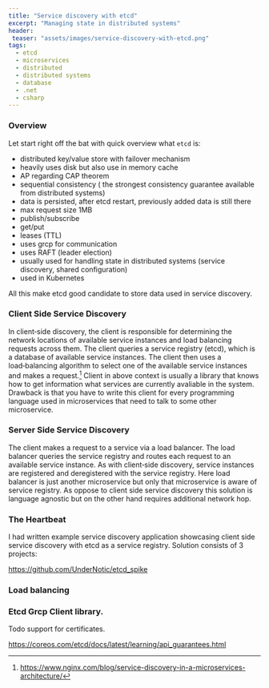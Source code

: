 ```yaml
---
title: "Service discovery with etcd"
excerpt: "Managing state in distributed systems"
header:
 teaser: "assets/images/service-discovery-with-etcd.png"
tags: 
  - etcd
  - microservices
  - distributed
  - distributed systems
  - database
  - .net
  - csharp
--- 
```


### Overview
Let start right off the bat with quick overview what `etcd` is:
- distributed key/value store with failover mechanism
- heavily uses disk but also use in memory cache
- AP regarding CAP theorem
- sequential consistency ( the strongest consistency guarantee available from distributed systems)
- data is persisted, after etcd restart, previously added data is still there
- max request size 1MB
- publish/subscribe 
- get/put
- leases (TTL)
- uses grcp for communication
- uses RAFT (leader election)
- usually used for handling state in distributed systems (service discovery, shared configuration)
- used in Kubernetes

All this make etcd good candidate to store data used in service discovery.

[^1]: <https://coreos.com/etcd/docs/latest/learning/api_guarantees.html/>
[^2}: <https://kubernetes.io/>


### Client Side Service Discovery
In client‑side discovery, the client is responsible for determining the network locations of available service instances and load balancing requests across them. The client queries a service registry (etcd), which is a database of available service instances. The client then uses a load‑balancing algorithm to select one of the available service instances and makes a request.[^3]
Client in above context is usually a library that knows how to get information what services are currently avaliable in the system.
Drawback is that you have to write this client for every programming language used in microservices that need to talk to some other microservice.

### Server Side Service Discovery

The client makes a request to a service via a load balancer. The load balancer queries the service registry and routes each request to an available service instance. As with client‑side discovery, service instances are registered and deregistered with the service registry.
Here load balancer is just another microservice but only that microservice is aware of service registry.
As oppose to client side service discovery this solution is language agnostic but on the other hand requires additional network hop.

[^3]: <https://www.nginx.com/blog/service-discovery-in-a-microservices-architecture/>
### The Heartbeat

I had written example service discovery application showcasing client side service discovery with etcd as a service registry.
Solution consists of 3 projects:



https://github.com/UnderNotic/etcd_spike

### Load balancing

### Etcd Grcp Client library.

Todo support for certificates.


https://coreos.com/etcd/docs/latest/learning/api_guarantees.html